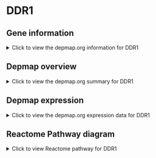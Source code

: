 <h1>DDR1</h1>

<h2>Gene information</h2>
<details>
  <summary>Click to view the depmap.org information for DDR1</summary>
  <iframe src="https://depmap.org/portal/gene/DDR1?tab=about" style="border:none;width:100%;height:800px"></iframe>
</details>

<h2>Depmap overview</h2>
<details>
  <summary>Click to view the depmap.org summary for DDR1</summary>
  <iframe src="https://depmap.org/portal/gene/DDR1?tab=overview" style="border:none;width:100%;height:800px"></iframe>
</details>

<h2>Depmap expression</h2>
<details>
  <summary>Click to view the depmap.org expression data for DDR1</summary>
  <iframe src="https://depmap.org/portal/gene/DDR1?tab=characterization" style="border:none;width:100%;height:800px"></iframe>
</details>



<h2>Reactome Pathway diagram</h2>
<details>
  <summary>Click to view Reactome pathway for DDR1</summary>
  <p>Non-integrin membrane-ECM interactions</p>
  <iframe src="https://reactome.org/PathwayBrowser/#/R-HSA-3000171" style="border:none;width:100%;height:800px"></iframe>
</details>



